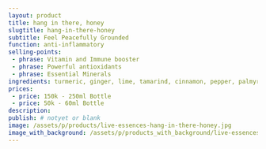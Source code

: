 ```yaml
---
layout: product
title: hang in there, honey
slugtitle: hang-in-there-honey
subtitle: Feel Peacefully Grounded
function: anti-inflammatory
selling-points:
 - phrase: Vitamin and Immune booster
 - phrase: Powerful antioxidants
 - phrase: Essential Minerals
ingredients: turmeric, ginger, lime, tamarind, cinnamon, pepper, palmyra nectar, turmeric vinegar.
prices:
 - price: 150k - 250ml Bottle
 - price: 50k - 60ml Bottle
description:
publish: # notyet or blank
image: /assets/p/products/live-essences-hang-in-there-honey.jpg
image_with_background: /assets/p/products_with_background/live-essences-hang-in-there-honey.jpg
---
```

